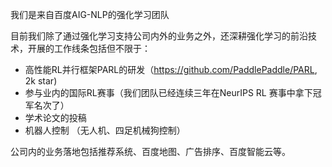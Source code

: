 我们是来自百度AIG-NLP的强化学习团队

目前我们除了通过强化学习支持公司内外的业务之外，还深耕强化学习的前沿技术，开展的工作线条包括但不限于：

- 高性能RL并行框架PARL的研发（https://github.com/PaddlePaddle/PARL, 2k star)
- 参与业内的国际RL赛事（我们团队已经连续三年在NeurIPS RL 赛事中拿下冠军名次了）
- 学术论文的投稿
- 机器人控制 （无人机、四足机械狗控制）


公司内的业务落地包括推荐系统、百度地图、广告排序、百度智能云等。
